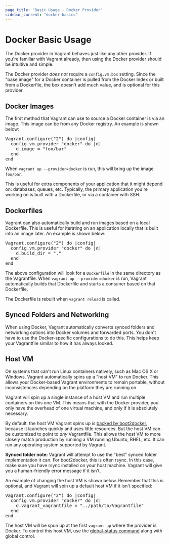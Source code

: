 ```yaml
---
page_title: "Basic Usage - Docker Provider"
sidebar_current: "docker-basics"
---
```


# Docker Basic Usage

The Docker provider in Vagrant behaves just like any other provider.
If you're familiar with Vagrant already, then using the Docker provider
should be intuitive and simple.

The Docker provider _does not_ require a `config.vm.box` setting. Since
the "base image" for a Docker container is pulled from the
Docker Index or
built from a Dockerfile, the box doesn't
add much value, and is optional for this provider.

## Docker Images

The first method that Vagrant can use to source a Docker container
is via an image. This image can be from any Docker registry. An
example is shown below:

<pre class="prettyprint">
Vagrant.configure("2") do |config|
  config.vm.provider "docker" do |d|
    d.image = "foo/bar"
  end
end
</pre>

When `vagrant up --provider=docker` is run, this will bring up the
image `foo/bar`.

This is useful for extra components of your application that it might
depend on: databases, queues, etc. Typically, the primary application
you're working on is built with a Dockerfile, or via a container with
SSH.

## Dockerfiles

Vagrant can also automatically build and run images based on a local
Dockerfile. This is useful for iterating on an application locally
that is built into an image later. An example is shown below:

<pre class="prettyprint">
Vagrant.configure("2") do |config|
  config.vm.provider "docker" do |d|
    d.build_dir = "."
  end
end
</pre>

The above configuration will look for a `Dockerfile` in the same
directory as the Vagrantfile. When `vagrant up --provider=docker` is run, Vagrant
automatically builds that Dockerfile and starts a container
based on that Dockerfile.

The Dockerfile is rebuilt when `vagrant reload` is called.

## Synced Folders and Networking

When using Docker, Vagrant automatically converts synced folders
and networking options into Docker volumes and forwarded ports.
You don't have to use the Docker-specific configurations to do this.
This helps keep your Vagrantfile similar to how it has always looked.

## Host VM

On systems that can't run Linux containers natively, such as Mac OS X
or Windows, Vagrant automatically spins up a "host VM" to run Docker.
This allows your Docker-based Vagrant environments to remain portable,
without inconsistencies depending on the platform they are running on.

Vagrant will spin up a single instance of a host VM and run multiple
containers on this one VM. This means that with the Docker provider,
you only have the overhead of one virtual machine, and only if it is
absolutely necessary.

By default, the host VM Vagrant spins up is
[backed by boot2docker](https://github.com/mitchellh/vagrant/blob/master/plugins/providers/docker/hostmachine/Vagrantfile),
because it launches quickly and uses little resources. But the host VM
can be customized to point to _any_ Vagrantfile. This allows the host VM
to more closely match production by running a VM running Ubuntu, RHEL,
etc. It can run any operating system supported by Vagrant.

<div class="alert alert-info">
	<strong>Synced folder note:</strong> Vagrant will attempt to use the
	"best" synced folder implementation it can. For boot2docker, this is
	often rsync. In this case, make sure you have rsync installed on your
	host machine. Vagrant will give you a human-friendly error message if
	it isn't.
</div>

An example of changing the host VM is shown below. Remember that this
is optional, and Vagrant will spin up a default host VM if it isn't
specified:

<pre class="prettyprint">
Vagrant.configure("2") do |config|
  config.vm.provider "docker" do |d|
    d.vagrant_vagrantfile = "../path/to/Vagrantfile"
  end
end
</pre>

The host VM will be spun up at the first `vagrant up` where the provider
is Docker. To control this host VM, use the
[global-status command](/v2/cli/global-status.html)
along with global control.
